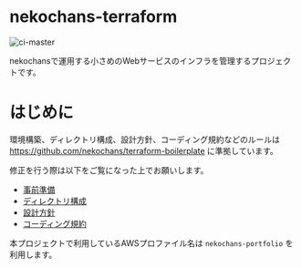 # nekochans-terraform

![ci-master](https://github.com/nekochans/nekochans-terraform/workflows/ci-master/badge.svg)

nekochansで運用する小さめのWebサービスのインフラを管理するプロジェクトです。

# はじめに

環境構築、ディレクトリ構成、設計方針、コーディング規約などのルールは https://github.com/nekochans/terraform-boilerplate に準拠しています。

修正を行う際は以下をご覧になった上でお願いします。

- [事前準備](https://github.com/nekochans/terraform-boilerplate#%E4%BA%8B%E5%89%8D%E6%BA%96%E5%82%99)
- [ディレクトリ構成](https://github.com/nekochans/terraform-boilerplate#%E3%83%87%E3%82%A3%E3%83%AC%E3%82%AF%E3%83%88%E3%83%AA%E6%A7%8B%E6%88%90)
- [設計方針](https://github.com/nekochans/terraform-boilerplate#%E8%A8%AD%E8%A8%88%E6%96%B9%E9%87%9D)
- [コーディング規約](https://github.com/nekochans/terraform-boilerplate#%E3%82%B3%E3%83%BC%E3%83%87%E3%82%A3%E3%83%B3%E3%82%B0%E8%A6%8F%E7%B4%84)

本プロジェクトで利用しているAWSプロファイル名は `nekochans-portfolio` を利用します。
